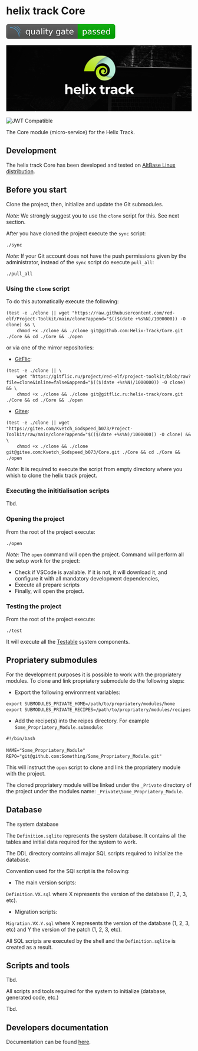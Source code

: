 # helix track Core

![Quality Gate Status](Assets/Generated_SonarQube_Measure.svg)

![JIRA alternative for the free world!](Assets/Wide_Black.png)

![JWT Compatible](https://jwt.io/img/badge-compatible.svg)

The Core module (micro-service) for the Helix Track.

## Development

The helix track Core has been developed and tested on [AltBase Linux distribution](https://www.basealt.ru/).

## Before you start

Clone the project, then, initialize and update the Git submodules.

*Note:* We strongly suggest you to use the `clone` script for this. See next section.

After you have cloned the project execute the `sync` script:

```shell
./sync
```

*Note:* If your Git account does not have the push permissions given by the administrator, instead of the `sync` script do execute `pull_all`:

```shell
./pull_all
```

### Using the `clone` script

To do this automatically execute the following:

```shell
(test -e ./clone || wget "https://raw.githubusercontent.com/red-elf/Project-Toolkit/main/clone?append="$(($(date +%s%N)/1000000)) -O clone) && \
    chmod +x ./clone && ./clone git@github.com:Helix-Track/Core.git ./Core && cd ./Core && ./open
```

or via one of the mirror repositories:

- [GitFlic](https://gitflic.ru/):

```shell
(test -e ./clone || \
    wget "https://gitflic.ru/project/red-elf/project-toolkit/blob/raw?file=clone&inline=false&append="$(($(date +%s%N)/1000000)) -O clone) && \
    chmod +x ./clone && ./clone git@gitflic.ru:helix-track/core.git ./Core && cd ./Core && ./open
```

- [Gitee](https://gitee.com/):

```shell
(test -e ./clone || wget "https://gitee.com/Kvetch_Godspeed_b073/Project-Toolkit/raw/main/clone?append="$(($(date +%s%N)/1000000)) -O clone) && \
    chmod +x ./clone && ./clone git@gitee.com:Kvetch_Godspeed_b073/Core.git ./Core && cd ./Core && ./open
```

*Note:* It is required to execute the script from empty directory where you whish to clone the helix track project.

### Executing the inititialisation scripts

Tbd.

### Opening the project

From the root of the project execute:

```shell
./open
```

*Note:* The `open` command will open the project. Command will perform all the setup work for the project:

- Check if VSCode is available. If it is not, it will download it, and configure it with all mandatory development dependencies,
- Execute all prepare scripts
- Finally, will open the project.

### Testing the project

From the root of the project execute:

```shell
./test
```

It will execute all the [Testable](https://github.com/red-elf/Testable) system components.

## Propriatery submodules

For the development purposes it is possible to work with the propriatery modules. To clone and link propriatery submodule do the following steps:

- Export the following environment variables:

```shell
export SUBMODULES_PRIVATE_HOME=/path/to/propriatery/modules/home
export SUBMODULES_PRIVATE_RECIPES=/path/to/propriatery/modules/recipes
```

- Add the recipe(s) into the reipes directory. For example `Some_Propriatery_Module.submodule`:

```shell
#!/bin/bash

NAME="Some_Propriatery_Module"
REPO="git@github.com:Something/Some_Propriatery_Module.git"
```

This will instruct the `open` script to clone and link the propriatery module with the project.

The cloned propriatery module will be linked under the `_Private` directory of the project under the modules name: `_Private\Some_Propriatery_Module`.

## Database

The system database

The `Definition.sqlite` represents the system database. 
It contains all the tables and initial data required for the system to work.

The DDL directory contains all major SQL scripts required to initialize the database.

Convention used for the SQl script is the following:

- The main version scripts:

`Definition.VX.sql` where X represents the version of the database (1, 2, 3, etc).

- Migration scripts:

`Migration.VX.Y.sql` where X represents the version of the database (1, 2, 3, etc) and Y the version of the patch (1, 2, 3, etc).

All SQL scripts are executed by the shell and the `Definition.sqlite` is created as a result.

## Scripts and tools

Tbd.

All scripts and tools required for the system to initialize (database, generated code, etc.)

Tbd.

## Developers documentation

Documentation can be found [here](Documentation).
